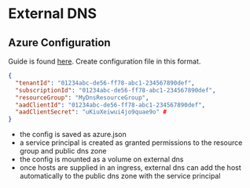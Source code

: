 # External DNS
## Azure Configuration
Guide is found [here](https://github.com/kubernetes-sigs/external-dns/blob/master/docs/tutorials/azure.md). 
Create configuration file in this format.
``` json
{
  "tenantId": "01234abc-de56-ff78-abc1-234567890def",
  "subscriptionId": "01234abc-de56-ff78-abc1-234567890def",
  "resourceGroup": "MyDnsResourceGroup",
  "aadClientId": "01234abc-de56-ff78-abc1-234567890def", 
  "aadClientSecret": "uKiuXeiwui4jo9quae9o" # 
}

```
- the config is saved as azure.json
- a service principal is created as granted permissions to the resource group and public dns zone
- the config is mounted as a volume on external dns
- once hosts are supplied in an ingress, external dns can add the host automatically to the public dns zone with the service principal